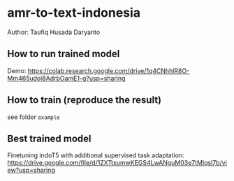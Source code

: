 # amr-to-text-indonesia
Author: Taufiq Husada Daryanto

## How to run trained model
Demo: https://colab.research.google.com/drive/1q4CNhhlR8O-Mm465udoi8AdrbOamE1-g?usp=sharing

## How to train (reproduce the result)
see folder `example`

## Best trained model
Finetuning indoT5 with additional supervised task adaptation: https://drive.google.com/file/d/1ZXTtxumwKEGS4LwANguM03e7tMlqsl7b/view?usp=sharing
